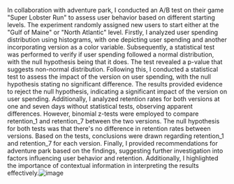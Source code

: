 In collaboration with adventure park, I conducted an A/B test on their game "Super Lobster Run" to assess user behavior based on different starting levels. The experiment randomly assigned new users to start either at the "Gulf of Maine" or "North Atlantic" level. Firstly, I analyzed user spending distribution using histograms, with one depicting user spending and another incorporating version as a color variable. Subsequently, a statistical test was performed to verify if user spending followed a normal distribution, with the null hypothesis being that it does. The test revealed a p-value that suggests non-normal distribution. Following this, I conducted a statistical test to assess the impact of the version on user spending, with the null hypothesis stating no significant difference. The results provided evidence to reject the null hypothesis, indicating a significant impact of the version on user spending. Additionally, I analyzed retention rates for both versions at one and seven days without statistical tests, observing apparent differences. However, binomial z-tests were employed to compare retention_1 and retention_7 between the two versions. The null hypothesis for both tests was that there's no difference in retention rates between versions. Based on the tests, conclusions were drawn regarding retention_1 and retention_7 for each version. Finally, I provided recommendations for adventure park based on the findings, suggesting further investigation into factors influencing user behavior and retention. Additionally, I highlighted the importance of contextual information in interpreting the results effectively.![image](https://github.com/hiteshpahwa/A-B-Testing-Python/assets/163701088/4e8a0d6c-02df-43dd-abe0-d6b32f78427d)
